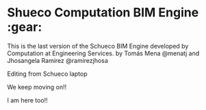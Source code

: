 
<h1>Shueco Computation BIM Engine :gear:</h1> 

<p>
  This is the last version of the Schueco BIM Engine developed by Computation at Engineering Services. 
by Tomás Mena @menatj and Jhosangela Ramirez @ramirezjhosa

Editing from Schueco laptop

We keep moving on!!

I am here too!!
</p>
